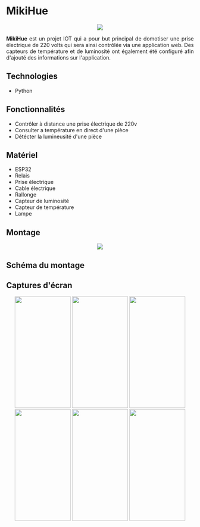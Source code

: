 # MikiHue
<p align="center">
  <img src="https://user-images.githubusercontent.com/48489202/143305206-04ef9213-d99b-4e39-8c49-5fff5dac33b0.png">
</p>
<p align="justify">
<b>MikiHue</b> est un projet IOT qui a pour but principal de domotiser une prise électrique de 220 volts qui sera ainsi contrôlée via une application web. Des capteurs de température et de luminosité ont également été configuré afin d'ajouté des informations sur l'application. 
</p>

## Technologies
* Python
	
## Fonctionnalités
* Contrôler à distance une prise électrique de 220v
* Consulter a température en direct d'une pièce
* Détécter la lumineusité d'une pièce

## Matériel
* ESP32
* Relais
* Prise électrique
* Cable électrique
* Rallonge
* Capteur de luminosité
* Capteur de température
* Lampe

## Montage
<p align="center">
	<img src="https://user-images.githubusercontent.com/48489202/143719614-2a8bb838-9558-4553-87a1-6658188d4261.PNG">
</p>

## Schéma du montage

## Captures d'écran
<p align="center">
	<img width="150" height="300" src="https://user-images.githubusercontent.com/48489202/143312125-cde21f18-24c4-447e-9748-e14961e4fdb0.jpg">
	<img width="150" height="300" src="https://user-images.githubusercontent.com/48489202/143312185-6ff5e732-7064-4846-98d3-779cb22d60ed.jpg">
	<img width="150" height="300" src="https://user-images.githubusercontent.com/48489202/143312178-cc89b2aa-1ded-47e0-a7d1-cd244988fab3.jpg">
	<img width="150" height="300" src="https://user-images.githubusercontent.com/48489202/143312156-3f9fee8c-2c0b-484a-9674-630fa1ee7f2c.png">
	<img width="150" height="300" src="https://user-images.githubusercontent.com/48489202/143312166-bea856a8-982d-47f3-9cea-a003e1cd1a15.jpg">
	<img width="150" height="300" src="https://user-images.githubusercontent.com/48489202/143312143-e4e0018c-d812-4aa9-8538-a2879d35b4d1.jpg">
	
</p>
